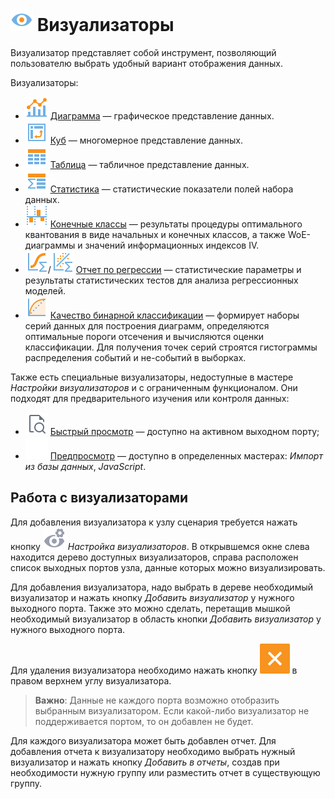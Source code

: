 # ![ ](../images/icons/system_object_18/visualizer_default.svg) Визуализаторы

Визуализатор представляет собой инструмент, позволяющий пользователю выбрать удобный вариант отображения данных.

Визуализаторы:

* ![Диаграмма](../images/icons/view_types/chart_default.svg) [Диаграмма](./chart/README.md) — графическое представление данных.
* ![Куб](../images/icons/view_types/cube_default.svg) [Куб](./cube/README.md) — многомерное представление данных.
* ![Таблица](../images/icons/view_types/browse_default.svg) [Таблица](./table/README.md) — табличное представление данных.
* ![Статистика](../images/icons/view_types/stat_default.svg) [Статистика](./statistics/README.md) — статистические показатели полей набора данных.
* ![Конечные классы](../images/icons/view_types/coarseclasses_default.svg) [Конечные классы](./fine-classes/README.md) — результаты процедуры оптимального квантования в виде начальных и конечных классов, а также WoE-диаграммы и значений информационных индексов IV.
* ![Отчет по регрессии](../images/icons/view_types/logregressreport_default.svg)/![Отчет по регрессии](../images/icons/view_types/linregressreport_default.svg) [Отчет по регрессии](./regression/README.md) — статистические параметры и результаты статистических тестов для анализа регрессионных моделей.
* ![Качество бинарной классификации](../images/icons/view_types/roc_default.svg) [Качество бинарной классификации](./binary-classification/README.md) — формирует наборы серий данных для построения диаграмм, определяются оптимальные пороги отсечения и вычисляются оценки классификации. Для получения точек серий строятся гистограммы распределения событий и не-событий в выборках.

Также есть специальные визуализаторы, недоступные в мастере *Настройки визуализаторов* и с ограниченным функционалом. Они подходят для предварительного изучения или контроля данных:

* ![ ](../images/icons/toolbar-controls/show-fast-viewer_default.svg) [Быстрый просмотр](./preview/quick-view.md) — доступно на активном выходном порту;
* ![ ](../images/icons/blank.svg) [Предпросмотр](./preview/preview.md) — доступно в определенных мастерах: *Импорт из базы данных*, *JavaScript*.

## Работа с визуализаторами

Для добавления визуализатора к узлу сценария требуется нажать кнопку ![Настройка визуализаторов](../images/icons/controls/visualizer_notactive.svg) *Настройка визуализаторов*. В открывшемся окне слева находится дерево доступных визуализаторов, справа расположен список выходных портов узла, данные которых можно визуализировать.

Для добавления визуализатора, надо выбрать в дереве необходимый визуализатор и нажать кнопку *Добавить визуализатор* у нужного выходного порта. Также это можно сделать, перетащив мышкой необходимый визуализатор в область кнопки *Добавить визуализатор* у нужного выходного порта.

Для удаления визуализатора необходимо нажать кнопку ![Удалить](./delete.svg) в правом верхнем углу визуализатора.

> **Важно**: Данные не каждого порта возможно отобразить выбранным визуализатором. Если какой-либо визуализатор не поддерживается портом, то он добавлен не будет.

Для каждого визуализатора может быть добавлен отчет. Для добавления отчета к визуализатору необходимо выбрать нужный визуализатор и нажать кнопку *Добавить в отчеты*, создав при необходимости нужную группу или разместить отчет в существующую группу.
